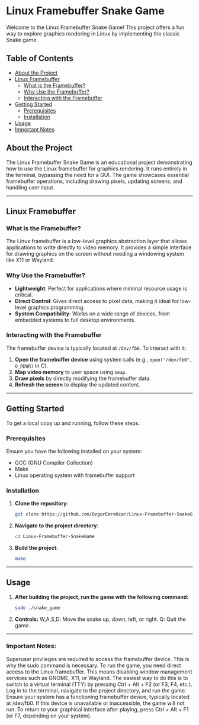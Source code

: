 # Linux Framebuffer Snake Game

Welcome to the Linux Framebuffer Snake Game! This project offers a fun way to explore graphics rendering in Linux by implementing the classic Snake game.

## Table of Contents

- [About the Project](#about-the-project)
- [Linux Framebuffer](#linux-framebuffer)
  - [What is the Framebuffer?](#what-is-the-framebuffer)
  - [Why Use the Framebuffer?](#why-use-the-framebuffer)
  - [Interacting with the Framebuffer](#interacting-with-the-framebuffer)
- [Getting Started](#getting-started)
  - [Prerequisites](#prerequisites)
  - [Installation](#installation)
- [Usage](#usage)
- [Important Notes](#important-notes)

## About the Project

The Linux Framebuffer Snake Game is an educational project demonstrating how to use the Linux framebuffer for graphics rendering. It runs entirely in the terminal, bypassing the need for a GUI. The game showcases essential framebuffer operations, including drawing pixels, updating screens, and handling user input.

---

## Linux Framebuffer

### What is the Framebuffer?

The Linux framebuffer is a low-level graphics abstraction layer that allows applications to write directly to video memory. It provides a simple interface for drawing graphics on the screen without needing a windowing system like X11 or Wayland.

### Why Use the Framebuffer?

- **Lightweight**: Perfect for applications where minimal resource usage is critical.
- **Direct Control**: Gives direct access to pixel data, making it ideal for low-level graphics programming.
- **System Compatibility**: Works on a wide range of devices, from embedded systems to full desktop environments.

### Interacting with the Framebuffer

The framebuffer device is typically located at `/dev/fb0`. To interact with it:
1. **Open the framebuffer device** using system calls (e.g., `open("/dev/fb0", O_RDWR)` in C).
2. **Map video memory** to user space using `mmap`.
3. **Draw pixels** by directly modifying the framebuffer data.
4. **Refresh the screen** to display the updated content.


---

## Getting Started

To get a local copy up and running, follow these steps.

### Prerequisites

Ensure you have the following installed on your system:

- GCC (GNU Compiler Collection)
- Make
- Linux operating system with framebuffer support

### Installation

1. **Clone the repository**:
   ```bash
   git clone https://github.com/OzgurEmreUcar/Linux-Framebuffer-SnakeGame.git
2. **Navigate to the project directory**:
   ```bash
   cd Linux-Framebuffer-SnakeGame
3. **Build the project**:
   ```bash
   make
---

## Usage

1. **After building the project, run the game with the following command:**
   ```bash
   sudo ./snake_game
2. **Controls:**
  W,A,S,D: Move the snake up, down, left, or right.
  Q: Quit the game.
---

### Important Notes:
 
  Superuser privileges are required to access the framebuffer device. This is why the sudo command is necessary.
  To run the game, you need direct access to the Linux framebuffer. This means disabling window management services such as GNOME, X11, or Wayland.
  The easiest way to do this is to switch to a virtual terminal (TTY) by pressing Ctrl + Alt + F2 (or F3, F4, etc.).
  Log in to the terminal, navigate to the project directory, and run the game.
  Ensure your system has a functioning framebuffer device, typically located at /dev/fb0. If this device is unavailable or inaccessible, the game will not run.
  To return to your graphical interface after playing, press Ctrl + Alt + F1 (or F7, depending on your system).
